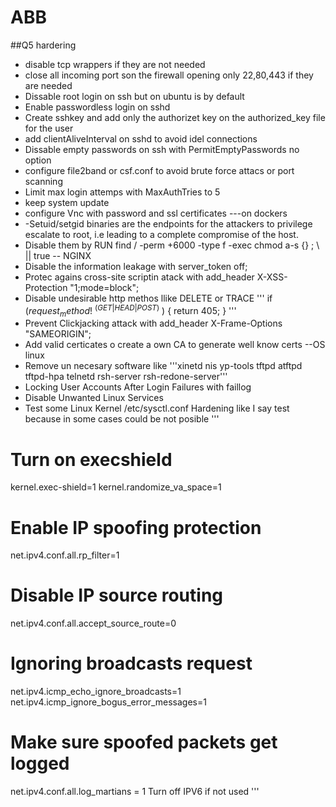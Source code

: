 # ABB

##Q5 hardering
* disable tcp wrappers if they are not needed
* close all incoming port son the firewall opening only 22,80,443 if they are needed
* Dissable root login on ssh but on ubuntu is by default
* Enable passwordless login on sshd
* Create sshkey and add only the authorizet key on the authorized_key file for the user
* add clientAliveInterval on sshd to avoid idel connections
* Dissable empty passwords on ssh with PermitEmptyPasswords no option
* configure file2band or csf.conf to avoid brute force attacs or port scanning
* Limit max login attemps with MaxAuthTries to 5
* keep system update
* configure Vnc with password and ssl certificates
---on dockers
* -Setuid/setgid  binaries are the endpoints for the attackers to privilege escalate to root, i.e leading to a complete compromise of the host.
* Disable them by  RUN find / -perm +6000 -type f -exec chmod a-s {} \; \ || true
-- NGINX
* Disable the information leakage with server_token off;
* Protec agains cross-site scriptin atack with add_header X-XSS-Protection "1;mode=block";
* Disable undesirable http methos llike DELETE or TRACE 
'''
    if ($request_method !~ ^(GET|HEAD|POST)$ )
    {
         return 405;
    }
 '''
* Prevent Clickjacking attack with   add_header X-Frame-Options "SAMEORIGIN";
* Add valid certicates o create a own CA to generate well know certs
--OS linux
* Remove un necesary software like 
 '''xinetd nis yp-tools tftpd atftpd tftpd-hpa telnetd rsh-server rsh-redone-server'''
* Locking User Accounts After Login Failures with faillog
* Disable Unwanted Linux Services
* Test some Linux Kernel /etc/sysctl.conf Hardening like I say test because in some cases could be not posible
'''
# Turn on execshield
kernel.exec-shield=1
kernel.randomize_va_space=1
# Enable IP spoofing protection
net.ipv4.conf.all.rp_filter=1
# Disable IP source routing
net.ipv4.conf.all.accept_source_route=0
# Ignoring broadcasts request
net.ipv4.icmp_echo_ignore_broadcasts=1
net.ipv4.icmp_ignore_bogus_error_messages=1
# Make sure spoofed packets get logged
net.ipv4.conf.all.log_martians = 1
Turn off IPV6 if not used
'''
